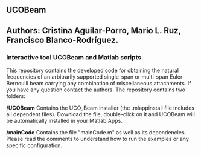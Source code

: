 ## UCOBeam
## Authors: Cristina Aguilar-Porro, Mario L. Ruz, Francisco Blanco-Rodríguez.

### Interactive tool UCOBeam and Matlab scripts.

This repository contains the developed code for obtaining the natural frequencies of an arbitrarily supported single-span or
multi-span Euler-Bernoulli beam carrying any combination of miscellaneous attachments. If you have any question contact the authors. The repository contains two folders:

**/UCOBeam**
Contains the UCO_Beam installer (the .mlappinstall file includes all dependent files). Download the file, double-click on it and UCOBeam will be automatically installed in your Matlab Apps.

**/mainCode**
Contains the file "mainCode.m" as well as its dependencies. Please read the comments to understand how to run the examples or any specific configuration.


